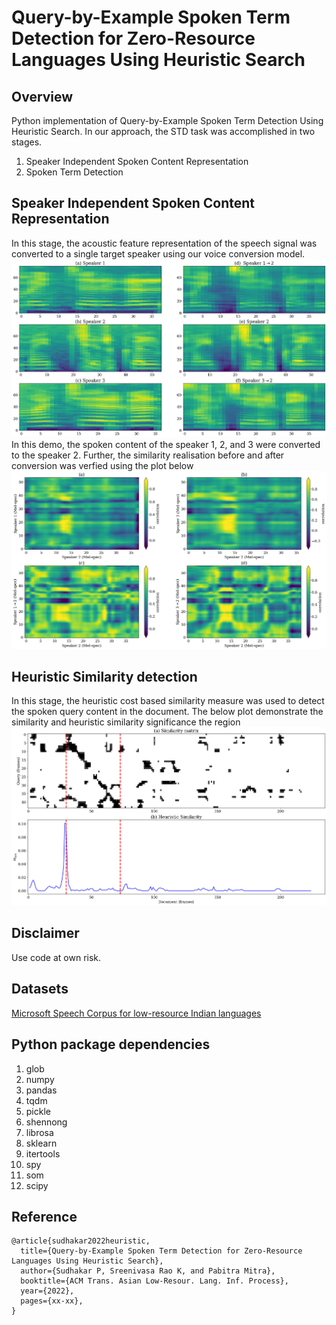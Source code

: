 # Query-by-Example Spoken Term Detection for Zero-Resource Languages Using Heuristic Search

## Overview
Python implementation of Query-by-Example Spoken Term Detection Using Heuristic Search. In our approach, the STD task was accomplished in two stages. 
1. Speaker Independent Spoken Content Representation
2. Spoken Term Detection 

## Speaker Independent Spoken Content Representation
In this stage, the acoustic feature representation of the speech signal was converted to a single target speaker using our voice conversion model. 
![Speaker Style Conversion](https://github.com/sudhakar-pandiarajan/heuristic/blob/main/speaker_style_convert.png)
In this demo, the spoken content of the speaker 1, 2, and 3 were converted to the speaker 2. Further, the similarity realisation before and after conversion was verfied using the plot below
![Verification](https://github.com/sudhakar-pandiarajan/heuristic/blob/main/speaker_style_verify.png)

## Heuristic Similarity detection
In this stage, the heuristic cost based similarity measure was used to detect the  spoken query content in the document. The below plot demonstrate the similarity and heuristic similarity significance the region
![Heuristic Similarity](https://github.com/sudhakar-pandiarajan/heuristic/blob/main/heuristic_similarity_match.png)

## Disclaimer
Use code at own risk.

## Datasets 
[Microsoft Speech Corpus for low-resource Indian languages](https://msropendata.com/datasets/7230b4b1-912d-400e-be58-f84e0512985e)

## Python package dependencies
1.  glob
2.  numpy
3.  pandas
4.  tqdm
5.  pickle
6.  shennong
7.  librosa
8.  sklearn
9.  itertools
10. spy
11. som
12. scipy


## Reference
```
@article{sudhakar2022heuristic,
  title={Query-by-Example Spoken Term Detection for Zero-Resource Languages Using Heuristic Search},
  author={Sudhakar P, Sreenivasa Rao K, and Pabitra Mitra},
  booktitle={ACM Trans. Asian Low-Resour. Lang. Inf. Process},
  year={2022},
  pages={xx-xx},
}
